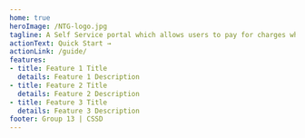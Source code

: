 ```yaml
---
home: true
heroImage: /NTG-logo.jpg
tagline: A Self Service portal which allows users to pay for charges which they have incurred by driving on highways owned by the Nordic Transport Group.
actionText: Quick Start →
actionLink: /guide/
features:
- title: Feature 1 Title
  details: Feature 1 Description
- title: Feature 2 Title
  details: Feature 2 Description
- title: Feature 3 Title
  details: Feature 3 Description
footer: Group 13 | CSSD
---
```

